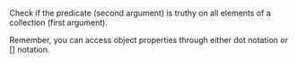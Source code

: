 Check if the predicate (second argument) is truthy on all elements of a collection (first argument).

Remember, you can access object properties through either dot notation or [] notation.
